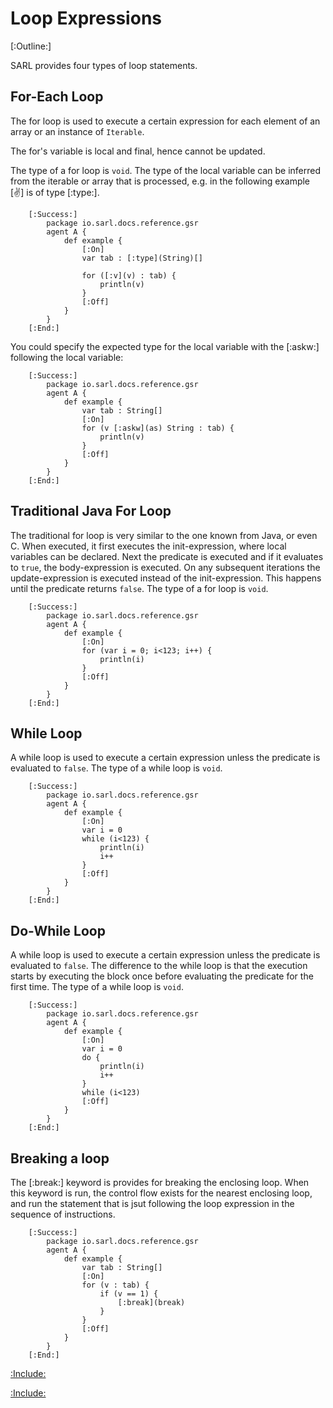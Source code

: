 # Loop Expressions

[:Outline:]

SARL provides four types of loop statements.


## For-Each Loop

The for loop is used to execute a certain expression for each element of an array or an instance of `Iterable`.

The for's variable is local and final, hence cannot be updated.

The type of a for loop is `void`. The type of the local variable can be inferred from the
iterable or array that is processed, e.g. in the following example [:v:] is of type [:type:].

		[:Success:]
			package io.sarl.docs.reference.gsr
			agent A {
				def example {
					[:On]
					var tab : [:type](String)[]

					for ([:v](v) : tab) {
						println(v)
					}
					[:Off]
				}
			}
		[:End:]

You could specify the expected type for the local variable with the [:askw:] following the local variable:

		[:Success:]
			package io.sarl.docs.reference.gsr
			agent A {
				def example {
					var tab : String[]
					[:On]
					for (v [:askw](as) String : tab) {
						println(v)
					}
					[:Off]
				}
			}
		[:End:]


## Traditional Java For Loop

The traditional for loop is very similar to the one known from Java, or even C.
When executed, it first executes the init-expression, where local variables can be
declared. Next the predicate is executed and if it evaluates to `true`, the
body-expression is executed. On any subsequent iterations the update-expression
is executed instead of the init-expression. This happens until the predicate
returns `false`. The type of a for loop is `void`.

		[:Success:]
			package io.sarl.docs.reference.gsr
			agent A {
				def example {
					[:On]
					for (var i = 0; i<123; i++) {
						println(i)
					}
					[:Off]
				}
			}
		[:End:]


## While Loop

A while loop is used to execute a certain expression unless the predicate is evaluated to
`false`. The type of a while loop is `void`.

		[:Success:]
			package io.sarl.docs.reference.gsr
			agent A {
				def example {
					[:On]
					var i = 0
					while (i<123) {
						println(i)
						i++
					}
					[:Off]
				}
			}
		[:End:]


## Do-While Loop

A while loop is used to execute a certain expression unless the predicate is evaluated 
to `false`. The difference to the while loop is that the execution starts by 
executing the block once before evaluating the predicate for the first time. 
The type of a while loop is `void`.

		[:Success:]
			package io.sarl.docs.reference.gsr
			agent A {
				def example {
					[:On]
					var i = 0
					do {
						println(i)
						i++
					}
					while (i<123)
					[:Off]
				}
			}
		[:End:]


## Breaking a loop

The [:break:] keyword is provides for breaking the enclosing loop.
When this keyword is run, the control flow exists for the nearest
enclosing loop, and run the statement that is jsut following the loop
expression in the sequence of instructions.

		[:Success:]
			package io.sarl.docs.reference.gsr
			agent A {
				def example {
					var tab : String[]
					[:On]
					for (v : tab) {
						if (v == 1) {
							[:break](break)
						}
					}
					[:Off]
				}
			}
		[:End:]



[:Include:](../generalsyntaxref.inc)

[:Include:](../../legal.inc)
